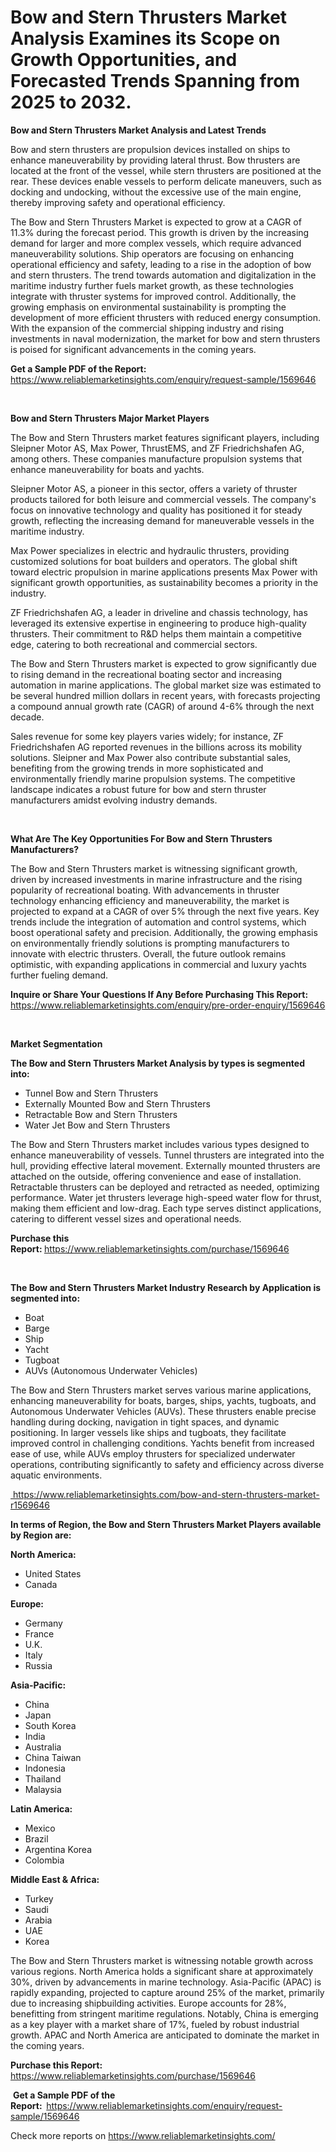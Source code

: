 <p><h1>Bow and Stern Thrusters Market Analysis Examines its Scope on Growth Opportunities, and Forecasted Trends Spanning from 2025 to 2032.</h1></p><p><strong>Bow and Stern Thrusters Market Analysis and Latest Trends</strong></p>
<p><p>Bow and stern thrusters are propulsion devices installed on ships to enhance maneuverability by providing lateral thrust. Bow thrusters are located at the front of the vessel, while stern thrusters are positioned at the rear. These devices enable vessels to perform delicate maneuvers, such as docking and undocking, without the excessive use of the main engine, thereby improving safety and operational efficiency.</p><p>The Bow and Stern Thrusters Market is expected to grow at a CAGR of 11.3% during the forecast period. This growth is driven by the increasing demand for larger and more complex vessels, which require advanced maneuverability solutions. Ship operators are focusing on enhancing operational efficiency and safety, leading to a rise in the adoption of bow and stern thrusters. The trend towards automation and digitalization in the maritime industry further fuels market growth, as these technologies integrate with thruster systems for improved control. Additionally, the growing emphasis on environmental sustainability is prompting the development of more efficient thrusters with reduced energy consumption. With the expansion of the commercial shipping industry and rising investments in naval modernization, the market for bow and stern thrusters is poised for significant advancements in the coming years.</p></p>
<p><strong>Get a Sample PDF of the Report:&nbsp;</strong> <a href="https://www.reliablemarketinsights.com/enquiry/request-sample/1569646?utm_campaign=3206&utm_medium=2&utm_source=Github&utm_content=ia&utm_term=09042025&utm_id=bow-and-stern-thrusters">https://www.reliablemarketinsights.com/enquiry/request-sample/1569646</a></p>
<p>&nbsp;</p>
<p><strong>Bow and Stern Thrusters Major Market Players</strong></p>
<p><p>The Bow and Stern Thrusters market features significant players, including Sleipner Motor AS, Max Power, ThrustEMS, and ZF Friedrichshafen AG, among others. These companies manufacture propulsion systems that enhance maneuverability for boats and yachts.</p><p>Sleipner Motor AS, a pioneer in this sector, offers a variety of thruster products tailored for both leisure and commercial vessels. The company's focus on innovative technology and quality has positioned it for steady growth, reflecting the increasing demand for maneuverable vessels in the maritime industry.</p><p>Max Power specializes in electric and hydraulic thrusters, providing customized solutions for boat builders and operators. The global shift toward electric propulsion in marine applications presents Max Power with significant growth opportunities, as sustainability becomes a priority in the industry.</p><p>ZF Friedrichshafen AG, a leader in driveline and chassis technology, has leveraged its extensive expertise in engineering to produce high-quality thrusters. Their commitment to R&D helps them maintain a competitive edge, catering to both recreational and commercial sectors.</p><p>The Bow and Stern Thrusters market is expected to grow significantly due to rising demand in the recreational boating sector and increasing automation in marine applications. The global market size was estimated to be several hundred million dollars in recent years, with forecasts projecting a compound annual growth rate (CAGR) of around 4-6% through the next decade.</p><p>Sales revenue for some key players varies widely; for instance, ZF Friedrichshafen AG reported revenues in the billions across its mobility solutions. Sleipner and Max Power also contribute substantial sales, benefiting from the growing trends in more sophisticated and environmentally friendly marine propulsion systems. The competitive landscape indicates a robust future for bow and stern thruster manufacturers amidst evolving industry demands.</p></p>
<p>&nbsp;</p>
<p><strong>What Are The Key Opportunities For Bow and Stern Thrusters Manufacturers?</strong></p>
<p><p>The Bow and Stern Thrusters market is witnessing significant growth, driven by increased investments in marine infrastructure and the rising popularity of recreational boating. With advancements in thruster technology enhancing efficiency and maneuverability, the market is projected to expand at a CAGR of over 5% through the next five years. Key trends include the integration of automation and control systems, which boost operational safety and precision. Additionally, the growing emphasis on environmentally friendly solutions is prompting manufacturers to innovate with electric thrusters. Overall, the future outlook remains optimistic, with expanding applications in commercial and luxury yachts further fueling demand.</p></p>
<p><strong>Inquire or Share Your Questions If Any Before Purchasing This Report:</strong> <a href="https://www.reliablemarketinsights.com/enquiry/pre-order-enquiry/1569646?utm_campaign=3206&utm_medium=2&utm_source=Github&utm_content=ia&utm_term=09042025&utm_id=bow-and-stern-thrusters">https://www.reliablemarketinsights.com/enquiry/pre-order-enquiry/1569646</a></p>
<p>&nbsp;</p>
<p><strong>Market Segmentation</strong></p>
<p><strong>The Bow and Stern Thrusters Market Analysis by types is segmented into:</strong></p>
<p><ul><li>Tunnel Bow and Stern Thrusters</li><li>Externally Mounted Bow and Stern Thrusters</li><li>Retractable Bow and Stern Thrusters</li><li>Water Jet Bow and Stern Thrusters</li></ul></p>
<p><p>The Bow and Stern Thrusters market includes various types designed to enhance maneuverability of vessels. Tunnel thrusters are integrated into the hull, providing effective lateral movement. Externally mounted thrusters are attached on the outside, offering convenience and ease of installation. Retractable thrusters can be deployed and retracted as needed, optimizing performance. Water jet thrusters leverage high-speed water flow for thrust, making them efficient and low-drag. Each type serves distinct applications, catering to different vessel sizes and operational needs.</p></p>
<p><strong>Purchase this Report:&nbsp;</strong><a href="https://www.reliablemarketinsights.com/purchase/1569646?utm_campaign=3206&utm_medium=2&utm_source=Github&utm_content=ia&utm_term=09042025&utm_id=bow-and-stern-thrusters">https://www.reliablemarketinsights.com/purchase/1569646</a></p>
<p>&nbsp;</p>
<p><strong>The Bow and Stern Thrusters Market Industry Research by Application is segmented into:</strong></p>
<p><ul><li>Boat</li><li>Barge</li><li>Ship</li><li>Yacht</li><li>Tugboat</li><li>AUVs (Autonomous Underwater Vehicles)</li></ul></p>
<p><p>The Bow and Stern Thrusters market serves various marine applications, enhancing maneuverability for boats, barges, ships, yachts, tugboats, and Autonomous Underwater Vehicles (AUVs). These thrusters enable precise handling during docking, navigation in tight spaces, and dynamic positioning. In larger vessels like ships and tugboats, they facilitate improved control in challenging conditions. Yachts benefit from increased ease of use, while AUVs employ thrusters for specialized underwater operations, contributing significantly to safety and efficiency across diverse aquatic environments.</p></p>
<p><a href="https://www.reliablemarketinsights.com/bow-and-stern-thrusters-market-r1569646?utm_campaign=3206&utm_medium=2&utm_source=Github&utm_content=ia&utm_term=09042025&utm_id=bow-and-stern-thrusters">&nbsp;https://www.reliablemarketinsights.com/bow-and-stern-thrusters-market-r1569646</a></p>
<p><strong>In terms of Region, the Bow and Stern Thrusters Market Players available by Region are:</strong></p>
<p>
    <p> <strong> North America: </strong>
        <ul>
            <li>United States</li>
            <li>Canada</li>
        </ul>
        </p> 
    <p> <strong> Europe: </strong>
        <ul>
            <li>Germany</li>
            <li>France</li>
            <li>U.K.</li>
            <li>Italy</li>
            <li>Russia</li>
        </ul>
        </p> 
    <p> <strong> Asia-Pacific: </strong>
        <ul>
            <li>China</li>
            <li>Japan</li>
            <li>South Korea</li>
            <li>India</li>
            <li>Australia</li>
            <li>China Taiwan</li>
            <li>Indonesia</li>
            <li>Thailand</li>
            <li>Malaysia</li>
        </ul>
        </p> 
    <p> <strong> Latin America: </strong>
        <ul>
            <li>Mexico</li>
            <li>Brazil</li>
            <li>Argentina Korea</li>
            <li>Colombia</li>
        </ul>
        </p> 
    <p> <strong> Middle East & Africa: </strong>
        <ul>
            <li>Turkey</li>
            <li>Saudi</li>
            <li>Arabia</li>
            <li>UAE</li>
            <li>Korea</li>
        </ul>
    </p>
    </p>
<p><p>The Bow and Stern Thrusters market is witnessing notable growth across various regions. North America holds a significant share at approximately 30%, driven by advancements in marine technology. Asia-Pacific (APAC) is rapidly expanding, projected to capture around 25% of the market, primarily due to increasing shipbuilding activities. Europe accounts for 28%, benefitting from stringent maritime regulations. Notably, China is emerging as a key player with a market share of 17%, fueled by robust industrial growth. APAC and North America are anticipated to dominate the market in the coming years.</p></p>
<p><strong>Purchase this Report: </strong><a href="https://www.reliablemarketinsights.com/purchase/1569646?utm_campaign=3206&utm_medium=2&utm_source=Github&utm_content=ia&utm_term=09042025&utm_id=bow-and-stern-thrusters">https://www.reliablemarketinsights.com/purchase/1569646</a></p>
<p>&nbsp;<strong>Get a Sample PDF of the Report:&nbsp;&nbsp;</strong><a href="https://www.reliablemarketinsights.com/enquiry/request-sample/1569646?utm_campaign=3206&utm_medium=2&utm_source=Github&utm_content=ia&utm_term=09042025&utm_id=bow-and-stern-thrusters">https://www.reliablemarketinsights.com/enquiry/request-sample/1569646</a></p>
<p><strong></strong></p>
<p>Check more reports on <a href="https://www.reliablemarketinsights.com/?utm_campaign=3206&utm_medium=2&utm_source=Github&utm_content=ia&utm_term=09042025&utm_id=bow-and-stern-thrusters">https://www.reliablemarketinsights.com/</a></p>